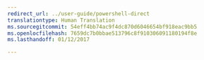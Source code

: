 ```yaml
---
redirect_url: ../user-guide/powershell-direct
translationtype: Human Translation
ms.sourcegitcommit: 54eff4bb74ac9f4dc870d6046654bf918eac9bb5
ms.openlocfilehash: 7659dc7b0bbae513796c8f910306091180194f8e
ms.lasthandoff: 01/12/2017

---
```

